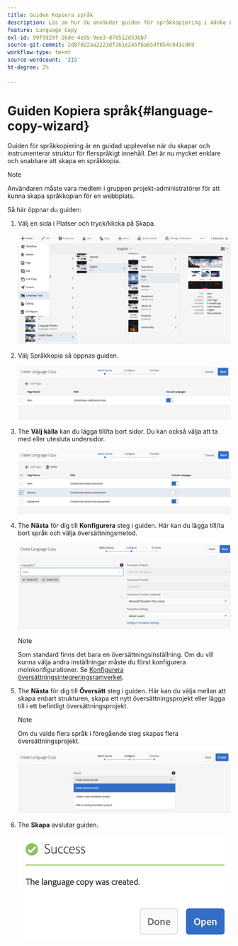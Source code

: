 ```yaml
---
title: Guiden Kopiera språk
description: Läs om hur du använder guiden för språkkopiering i Adobe Experience Manager.
feature: Language Copy
exl-id: 99f9929f-26de-4e95-9ee3-d70512d53bb7
source-git-commit: 2d87022aa2223df261e245fba65df054c041cd69
workflow-type: tm+mt
source-wordcount: '215'
ht-degree: 2%

---
```


# Guiden Kopiera språk{#language-copy-wizard}

Guiden för språkkopiering är en guidad upplevelse när du skapar och instrumenterar struktur för flerspråkigt innehåll. Det är nu mycket enklare och snabbare att skapa en språkkopia.

>[!NOTE]
>
>Användaren måste vara medlem i gruppen projekt-administratörer för att kunna skapa språkkopian för en webbplats.

Så här öppnar du guiden:

1. Välj en sida i Platser och tryck/klicka på Skapa.

   ![chlimage_1-9](assets/chlimage_1-9.jpeg)

1. Välj Språkkopia så öppnas guiden.

   ![chlimage_1-10](assets/chlimage_1-10.jpeg)

1. The **Välj källa** kan du lägga till/ta bort sidor. Du kan också välja att ta med eller utesluta undersidor.

   ![chlimage_1-11](assets/chlimage_1-11.jpeg)

1. The **Nästa** för dig till **Konfigurera** steg i guiden. Här kan du lägga till/ta bort språk och välja översättningsmetod.

   ![chlimage_1-12](assets/chlimage_1-12.jpeg)

   >[!NOTE]
   >
   >Som standard finns det bara en översättningsinställning. Om du vill kunna välja andra inställningar måste du först konfigurera molnkonfigurationer. Se [Konfigurera översättningsintegreringsramverket](/help/sites-administering/tc-tic.md).

1. The **Nästa** för dig till **Översätt** steg i guiden. Här kan du välja mellan att skapa enbart strukturen, skapa ett nytt översättningsprojekt eller lägga till i ett befintligt översättningsprojekt.

   >[!NOTE]
   >
   >Om du valde flera språk i föregående steg skapas flera översättningsprojekt.

   ![chlimage_1-13](assets/chlimage_1-13.jpeg)

1. The **Skapa** avslutar guiden.

   ![chlimage_1-14](assets/chlimage_1-14.jpeg)
